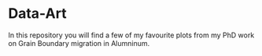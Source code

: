 # Data-Art
In this repository you will find a few of my favourite plots from my PhD work on Grain Boundary migration in Alumninum.
